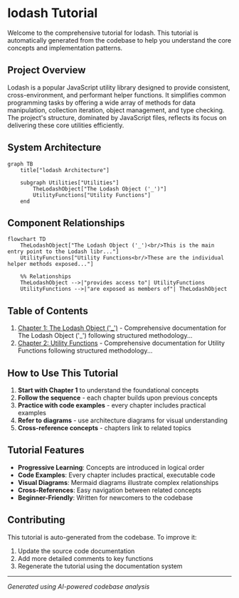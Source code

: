 # lodash Tutorial

Welcome to the comprehensive tutorial for lodash. This tutorial is automatically generated from the codebase to help you understand the core concepts and implementation patterns.

## Project Overview

Lodash is a popular JavaScript utility library designed to provide consistent, cross-environment, and performant helper functions. It simplifies common programming tasks by offering a wide array of methods for data manipulation, collection iteration, object management, and type checking. The project's structure, dominated by JavaScript files, reflects its focus on delivering these core utilities efficiently.


## System Architecture

```mermaid
graph TB
    title["lodash Architecture"]

    subgraph Utilities["Utilities"]
        TheLodashObject["The Lodash Object ('_')"]
        UtilityFunctions["Utility Functions"]
    end

```

## Component Relationships

```mermaid
flowchart TD
    TheLodashObject["The Lodash Object ('_')<br/>This is the main entry point to the Lodash libr..."]
    UtilityFunctions["Utility Functions<br/>These are the individual helper methods exposed..."]

    %% Relationships
    TheLodashObject -->|"provides access to"| UtilityFunctions
    UtilityFunctions -->|"are exposed as members of"| TheLodashObject
```

## Table of Contents

1. [Chapter 1: The Lodash Object ('_')](chapter_01.md) - Comprehensive documentation for The Lodash Object ('_') following structured methodology...
2. [Chapter 2: Utility Functions](chapter_02.md) - Comprehensive documentation for Utility Functions following structured methodology...

## How to Use This Tutorial

1. **Start with Chapter 1** to understand the foundational concepts
2. **Follow the sequence** - each chapter builds upon previous concepts
3. **Practice with code examples** - every chapter includes practical examples
4. **Refer to diagrams** - use architecture diagrams for visual understanding
5. **Cross-reference concepts** - chapters link to related topics

## Tutorial Features

- **Progressive Learning**: Concepts are introduced in logical order
- **Code Examples**: Every chapter includes practical, executable code
- **Visual Diagrams**: Mermaid diagrams illustrate complex relationships
- **Cross-References**: Easy navigation between related concepts
- **Beginner-Friendly**: Written for newcomers to the codebase

## Contributing

This tutorial is auto-generated from the codebase. To improve it:
1. Update the source code documentation
2. Add more detailed comments to key functions
3. Regenerate the tutorial using the documentation system

---

*Generated using AI-powered codebase analysis*
